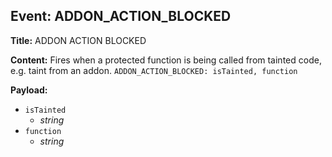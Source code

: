 ## Event: ADDON_ACTION_BLOCKED

**Title:** ADDON ACTION BLOCKED

**Content:**
Fires when a protected function is being called from tainted code, e.g. taint from an addon.
`ADDON_ACTION_BLOCKED: isTainted, function`

**Payload:**
- `isTainted`
  - *string*
- `function`
  - *string*